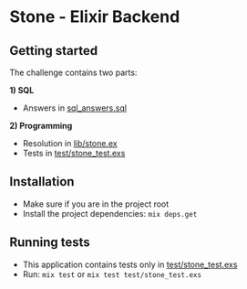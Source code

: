 # Stone - Elixir Backend

## Getting started

The challenge contains two parts:

**1) SQL** 
* Answers in [sql_answers.sql](sql_answers.sql)

**2) Programming**
* Resolution in [lib/stone.ex](lib/stone.ex)
* Tests in [test/stone_test.exs](test/stone_test.exs)

## Installation

* Make sure if you are in the project root
* Install the project dependencies: `mix deps.get`

## Running tests

* This application contains tests only in [test/stone_test.exs](test/stone_test.exs)
* Run: `mix test` or `mix test test/stone_test.exs`